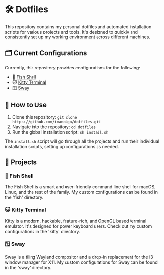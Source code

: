 # 🛠️ Dotfiles

This repository contains my personal dotfiles and automated installation scripts for various projects and tools. It's designed to quickly and consistently set up my working environment across different machines.

## 🗂️ Current Configurations

Currently, this repository provides configurations for the following:

- 🐠 [Fish Shell](https://fishshell.com/)
- 🐱 [Kitty Terminal](https://sw.kovidgoyal.net/kitty/)
- 🪟 [Sway](https://swaywm.org/)

## 🚀 How to Use

1. Clone this repository: `git clone https://github.com/imanolgo/dotfiles.git`
2. Navigate into the repository: `cd dotfiles`
3. Run the global installation script: `sh install.sh`

The `install.sh` script will go through all the projects and run their individual installation scripts, setting up configurations as needed.

## 📁 Projects

### 🐠 Fish Shell

The Fish Shell is a smart and user-friendly command line shell for macOS, Linux, and the rest of the family. My custom configurations can be found in the 'fish' directory.

### 🐱 Kitty Terminal

Kitty is a modern, hackable, feature-rich, and OpenGL based terminal emulator. It's designed for power keyboard users. Check out my custom configurations in the 'kitty' directory.

### 🪟 Sway

Sway is a tiling Wayland compositor and a drop-in replacement for the i3 window manager for X11. My custom configurations for Sway can be found in the 'sway' directory.
